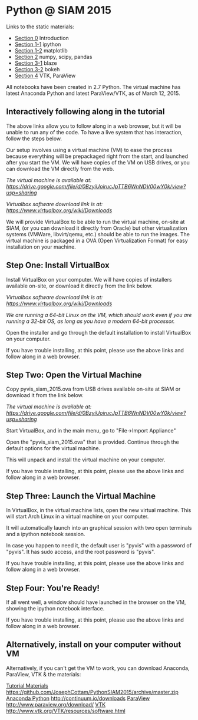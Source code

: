 Python @ SIAM 2015
=================

Links to the static materials:
- [Section 0](http://nbviewer.ipython.org/github/JosephCottam/PythonSIAM2015/blob/master/Section0_intro.ipynb) Introduction
- [Section 1-1](http://nbviewer.ipython.org/github/JosephCottam/PythonSIAM2015/blob/master/Section1-1_ipython.ipynb) ipython
- [Section 1-2](http://nbviewer.ipython.org/github/JosephCottam/PythonSIAM2015/blob/master/Section1-2_matplotlib.ipynb) matplotlib
- [Section 2](http://nbviewer.ipython.org/github/JosephCottam/PythonSIAM2015/blob/master/Section2_numpy_scipy_pandas.ipynb) numpy, scipy, pandas
- [Section 3-1](http://nbviewer.ipython.org/github/JosephCottam/PythonSIAM2015/blob/master/Section3-1_blaze.ipynb) blaze
- [Section 3-2](http://nbviewer.ipython.org/github/JosephCottam/PythonSIAM2015/blob/master/Section3-2_bokeh.ipynb) bokeh
- [Section 4](https://github.com/JosephCottam/PythonSIAM2015/blob/master/VTK_PV.pdf?raw=true) VTK, ParaView

All notebooks have been created in 2.7 Python. The virtual machine has
latest Anaconda Python and latest ParaView/VTK, as of March 12, 2015.

Interactively following along in the tutorial
---------------------------------------------

The above links allow you to follow along in a web browser, but it will
be unable to run any of the code. To have a live system that has
interaction, follow the steps below.

Our setup involves using a virtual machine (VM) to ease the process
because everything will be prepackaged right from the start,
and launched after you start the VM. We will have copies of the VM
on USB drives, or you can download the VM directly from the web.

*The virtual machine is available at:
 https://drive.google.com/file/d/0BzyiUoirucJpTTB6WnNDV00wY0k/view?usp=sharing*

*Virtualbox software download link is at:
 https://www.virtualbox.org/wiki/Downloads*

We will provide VirtualBox to be able to run the virtual machine,
on-site at SIAM, (or you can download it directly from Oracle)
but other virtualization systems (VMWare, libvirt/qemu, etc.) should
be able to run the images. The virtual machine is packaged in a OVA
(Open Virtualization Format) for easy installation on your machine.

Step One: Install VirtualBox
----------------------------

Install VirtualBox on your computer. We will have copies of installers
available on-site, or download it directly from the link below.

*Virtualbox software download link is at:
 https://www.virtualbox.org/wiki/Downloads*

*We are running a 64-bit Linux on the VM, which should work even if
 you are running a 32-bit OS, as long as you have a modern 64-bit
 processor.*

Open the installer and go through the default installation to install
VirtualBox on your computer.

If you have trouble installing, at this point, please use the above
links and follow along in a web browser.


Step Two: Open the Virtual Machine
-----------------------------------------

Copy pyvis_siam_2015.ova from USB drives available on-site at SIAM or download
it from the link below.

*The virtual machine is available at:
 https://drive.google.com/file/d/0BzyiUoirucJpTTB6WnNDV00wY0k/view?usp=sharing*

Start VirtualBox, and in the main menu, go to "File->Import Appliance"

Open the "pyvis_siam_2015.ova" that is provided. Continue through the
default options for the virtual machine.

This will unpack and install the virtual machine on your computer.

If you have trouble installing, at this point, please use the above
links and follow along in a web browser.


Step Three: Launch the Virtual Machine
--------------------------------------

In VirtualBox, in the virtual machine lists, open the new virtual
machine.  This will start Arch Linux in a virtual machine on your computer.

It will automatically launch into an graphical session with two open
terminals and a ipython notebook session.

In case you happen to need it, the default user is "pyvis" with a
password of "pyvis". It has sudo access, and the root password is "pyvis".

If you have trouble installing, at this point, please use the above
links and follow along in a web browser.


Step Four: You're Ready!
------------------------

If all went well, a window should have launched in the browser on the VM,
showing the ipython notebook interface.

If you have trouble installing, at this point, please use the above
links and follow along in a web browser.


Alternatively, install on your computer without VM
--------------------------------------------------

Alternatively, if you can't get the VM to work, you can download
Anaconda, ParaView, VTK & the materials:

[Tutorial Materials](https://github.com/JosephCottam/PythonSIAM2015/archive/master.zip) https://github.com/JosephCottam/PythonSIAM2015/archive/master.zip
[Anaconda Python](http://continuum.io/downloads) http://continuum.io/downloads
[ParaView](http://www.paraview.org/download/) http://www.paraview.org/download/
[VTK](http://www.vtk.org/VTK/resources/software.html) http://www.vtk.org/VTK/resources/software.html

